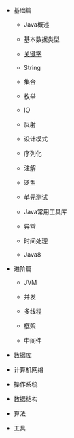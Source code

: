 - 基础篇

  - Java概述

  - 基本数据类型

  - [关键字](basics/keywords/keywords.md)

  - String

  - 集合

  - 枚举

  - IO

  - 反射

  - 设计模式

  - 序列化

  - 注解

  - 泛型

  - 单元测试

  - Java常用工具库

  - 异常

  - 时间处理

  - Java8

- 进阶篇

  - JVM

  - 并发

  - 多线程

  - 框架

  - 中间件

- 数据库

- 计算机网络

- 操作系统

- 数据结构

- 算法

- 工具

